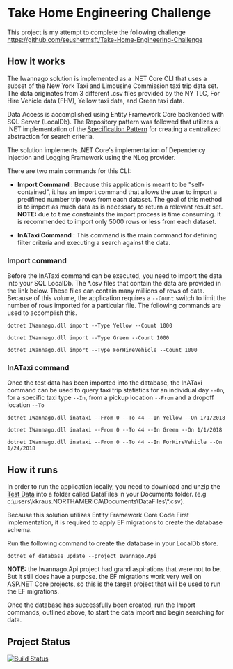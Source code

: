 # Take Home Engineering Challenge
This project is my attempt to complete the following challenge
https://github.com/seushermsft/Take-Home-Engineering-Challenge

## How it works
The Iwannago solution is implemented as a .NET Core CLI that uses a subset of the New York Taxi and Limousine Commission taxi trip data set.  The data originates from 3 different .csv files provided by the NY TLC, For Hire Vehicle data (FHV), Yellow taxi data, and Green taxi data.

Data Access is accomplished using Entity Framework Core backended with SQL Server (LocalDb).  The Repository pattern was followed that utilizes a .NET implementation of the [Specification Pattern](https://www.martinfowler.com/apsupp/spec.pdf) for creating a centralized abstraction for search criteria.

The solution implements .NET Core's implementation of Dependency Injection and Logging Framework using the NLog provider.

There are two main commands for this CLI:

- __Import Command__ :  Because this application is meant to be "self-contained", it has an import command that allows the user to import a predfined number trip rows from each dataset.  The goal of this method is to import as much data as is necessary to return a relevant result set.  __NOTE:__ due to time constraints the import process is time consuming.  It is recommended to import only 5000 rows or less from each dataset.

- __InATaxi Command__ : This command is the main command for defining filter criteria and executing a search against the data.



### Import command
Before the InATaxi command can be executed, you need to import the data into your SQL LocalDb.  The *.csv files that contain the data are provided in the link below.  These files can contain many millions of rows of data.  Because of this volume, the application requires a `--Count` switch to limit the number of rows imported for a particular file.  The following commands are used to accomplish this.




`dotnet IWannago.dll import --Type Yellow --Count 1000`

`dotnet IWannago.dll import --Type Green --Count 1000`

`dotnet IWannago.dll import --Type ForHireVehicle --Count 1000`


### InATaxi command
Once the test data has been imported into the database, the InATaxi command can be used to query taxi trip statistics for an individual day `--On`, for a specific taxi type `--In`, from a pickup location `--From` and a dropoff location `--To`

`dotnet IWannago.dll inataxi --From 0 --To 44 --In Yellow --On 1/1/2018`

`dotnet IWannago.dll inataxi --From 0 --To 44 --In Green --On 1/1/2018`

`dotnet IWannago.dll inataxi --From 0 --To 44 --In ForHireVehicle --On 1/24/2018`

## How it runs
In order to run the application locally, you need to download and unzip the [Test Data](https://sqlvakjnqkwpjkvio2.blob.core.windows.net/takehomeengineeringchallenge/tripdata.zip) into a folder called DataFiles in your Documents folder. (e.g c:\users\kkraus.NORTHAMERICA\Documents\DataFiles\\*.csv).

Because this solution utilizes Entity Framework Core Code First implementation, it is required to apply EF migrations to create the database schema.

Run the following command to create the database in your LocalDb store.

`dotnet ef database update --project Iwannago.Api`

__NOTE:__ the Iwannago.Api project had grand aspirations that were not to be.  But it still does have a purpose.  the EF migrations work very well on ASP.NET Core projects, so this is the target project that will be used to run the EF migrations.

Once the database has successfully been created, run the Import commands, outlined above, to start the data import and begin searching for data.


## Project Status

[![Build Status](https://dev.azure.com/kkraus/Take%20Home%20Engineering%20Challenge/_apis/build/status/kwkraus.TakeHomeEngineeringChallenge?branchName=master)](https://dev.azure.com/kkraus/Take%20Home%20Engineering%20Challenge/_build/latest?definitionId=19&branchName=master)

